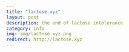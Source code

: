 ```yaml
---
title: "lactose.xyz"
layout: post
description: the end of lactose intolerance
category: info
img: img/lactose.xyz.png
redirect: http://lactose.xyz
---
```


